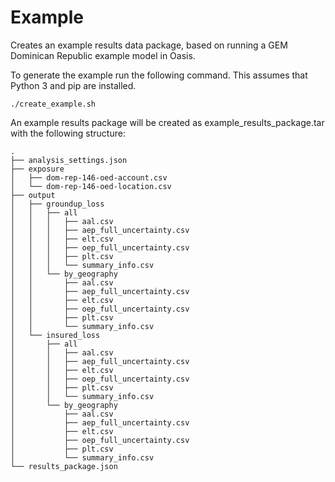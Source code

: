 # Example

Creates an example results data package, based on running a GEM Dominican Republic example model in Oasis.

To generate the example run the following command. This assumes that Python 3 and pip are installed.

```
./create_example.sh
```

An example results package will be created as example_results_package.tar with the following structure:

```
.
├── analysis_settings.json
├── exposure
│   ├── dom-rep-146-oed-account.csv
│   └── dom-rep-146-oed-location.csv
├── output
│   ├── groundup_loss
│   │   ├── all
│   │   │   ├── aal.csv
│   │   │   ├── aep_full_uncertainty.csv
│   │   │   ├── elt.csv
│   │   │   ├── oep_full_uncertainty.csv
│   │   │   ├── plt.csv
│   │   │   └── summary_info.csv
│   │   └── by_geography
│   │       ├── aal.csv
│   │       ├── aep_full_uncertainty.csv
│   │       ├── elt.csv
│   │       ├── oep_full_uncertainty.csv
│   │       ├── plt.csv
│   │       └── summary_info.csv
│   └── insured_loss
│       ├── all
│       │   ├── aal.csv
│       │   ├── aep_full_uncertainty.csv
│       │   ├── elt.csv
│       │   ├── oep_full_uncertainty.csv
│       │   ├── plt.csv
│       │   └── summary_info.csv
│       └── by_geography
│           ├── aal.csv
│           ├── aep_full_uncertainty.csv
│           ├── elt.csv
│           ├── oep_full_uncertainty.csv
│           ├── plt.csv
│           └── summary_info.csv
└── results_package.json

```
